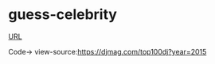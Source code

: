 # guess-celebrity


[URL](https://djmag.com/top100dj?year=2015)

Code-> view-source:https://djmag.com/top100dj?year=2015
